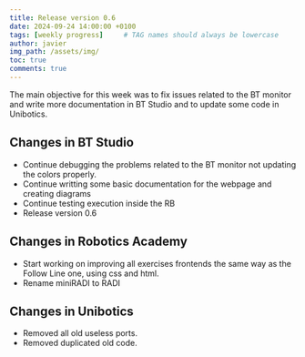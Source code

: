 ```yaml
---
title: Release version 0.6
date: 2024-09-24 14:00:00 +0100
tags: [weekly progress]     # TAG names should always be lowercase
author: javier
img_path: /assets/img/
toc: true
comments: true
---
```


The main objective for this week was to fix issues related to the BT monitor and write more documentation in BT Studio and to update some code in Unibotics.

## Changes in BT Studio

- Continue debugging the problems related to the BT monitor not updating the colors properly.
- Continue writting some basic documentation for the webpage and creating diagrams
- Continue testing execution inside the RB
- Release version 0.6

## Changes in Robotics Academy

- Start working on improving all exercises frontends the same way as the Follow Line one, using css and html.
- Rename miniRADI to RADI

## Changes in Unibotics

- Removed all old useless ports.
- Removed duplicated old code.
